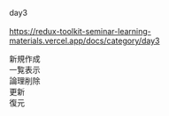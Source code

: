 day3<br>
<br>
https://redux-toolkit-seminar-learning-materials.vercel.app/docs/category/day3<br>

新規作成<br>
一覧表示<br>
論理削除<br>
更新<br>
復元<br>



